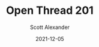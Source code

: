 ---
layout: podcast
title: "Open Thread 201"
author: Scott Alexander
description: https://astralcodexten.substack.com/p/open-thread-201
date: 2021-12-05
length: 864387
duration: 216
guid: open-thread-201
---